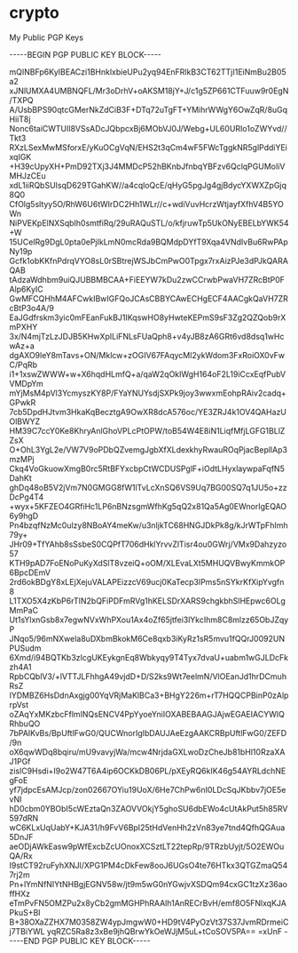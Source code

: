 # crypto
My Public PGP Keys

-----BEGIN PGP PUBLIC KEY BLOCK-----

mQINBFp6KyIBEACzi1BHnklxbieUPu2yq94EnFRlkB3CT62TTjI1EiNmBu2B05a2
xJNlUMXA4UMBNQFL/Mr3oDrhV+oAKSM18jY+J/c1g5ZP661CTFuuw9r0EgN/TXPQ
A/UsbBPS90qtcGMerNkZdCiB3F+DTq72uTgFT+YMihrWWgY6OwZqR/8uGqHiiT8j
Nonc6taiCWTUIl8VSsADcJQbpcxBj6MObVJ0J/Webg+UL60URIo1oZWYvd//Tkt3
RXzLSexMwMSforxE/yKuOCgVqN/EHS2t3qCm4wF5FWcTggkNR5glPddiYEixqIGK
+H39cUpyXH+PmD92TXj3J4MMDcP52hBKnbJfnbqYBFzv6QclqPGUMoIiVMHJzCEu
xdL1iiRQbSUIsqD629TGahKW//a4cqloQcE/qHyG5pgJg4gjBdycYXWXZpGjq8Q0
CfOlg5sltyy5O/RhW6U6tWIrDC2Hh1WLr//c+wdiVuvHcrzWtjayfXfhV4B5YOWn
NiPVEKpElNXSqbIh0smtfiRq/29uRAQuSTL/o/kfjruwTp5UkONyEBELbYWK54+W
15UCeIRg9DgL0pta0ePjIkLmN0mcRda9BQMdpDYfT9Xqa4VNdIvBu6RwPApNy19p
Gcfk1obKKfnPdrqVYO8sL0rSBtrejWSJbCmPwO0Tpgx7rxAizPJe3dPJkQARAQAB
tAdzaWdhbm9uiQJUBBMBCAA+FiEEYW7kDu2zwCCrwbPwaVH7ZRcBtP0FAlp6KyIC
GwMFCQHhM4AFCwkIBwIGFQoJCAsCBBYCAwECHgECF4AACgkQaVH7ZRcBtP3o4A/9
EaJGdfrskm3yic0mFEanFukBJ1IKqswHO8yHwteKEPmS9sF3Zg2QZQob9rXmPXHY
3x/N4mjTzLzJDJB5KHwXpILiFNLsFUaQph8+v4yJB8zA6GRt6vd8dsq1wHcwAz+a
dgAXO9leY8mTavs+ON/Mklcw+zOGIV67FAqycMl2ykWdom3FxRoiOX0vFwC/PqRb
i1+1xswZWWW+w+X6hqdHLmfQ+a/qaW2qOkIWgH164oF2L19iCcxEqfPubVVMDpYm
mYjMsM4pVl3YcmyszKY8P/FYaYNUYsdjSXPk9joy3wwxmEohpRAiv2cadq+GPwkR
7cb5DpdHJtvm3HkaKqBecztgA9OwXR8dcA576oc/YE3ZRJ4k1OV4QAHazUOlBWYZ
HM39C7ccY0Ke8KhryAnlGhoVPLcPtOPW/toB54W4E8iN1LiqfMfjLGFG1BLlZZsX
O+OhL3YgL2e/VW7V9oPDbQZvemgJgbXfXLdexkhyRwauROqPjacBepllAp3mzMPj
Ckq4VoGkuowXmgB0rc5RtBFYxcbpCtWCDUSPglF+iOdtLHyxlaywpaFqfN5DahKt
ghDq48oB5V2jVm7N0GMGG8fW1lTvLcXnSQ6VS9Uq7BG00SQ7q1JU5o+zzDcPg4T4
+wyx+5KFZEO4GRfiHc1LP6nBNzsgmWfhKg5qQ2x81Qa5Ag0EWnorIgEQAO6y9hgD
Pn4bzqfNzMc0ulzy8NBoAY4meKw/u3nljkTC68HNGJDkPk8g/kJrWTpFhImh79y+
JHr09+TfYAhb8sSsbeS0CQPfT706dHklYrvvZlTisr4ou0GWrj/VMx9Dahzyzo57
KTH9pAD7FoENoPuKyXdSlT8vzeiQ+oOM/XLEvaLXt5MHUQVBwyKmmkOP6BpcDEmV
2rd6okBDgY8xLEjXejuVALAPEizzcV69ucj0KaTecp3lPms5nSYkrKfXipYvgfn8
L1TXO5X4zKbP6rTIN2bQFiPDFmRVg1hKELSDrXARS9chgkbhSlHEpwc6OLgMmPaC
Ut1sYlxnGsb8x7egwNVxWhPXou1Ax4oZf65jtfei3lYkcIhm8C8mlzz65ObJZqyP
JNqo5/96mNXwela8uDXbmBkokM6Ce8qxb3iKyRz1sR5mvu1fQQrJ0092UNPUSudm
6Xmd/i94BQTKb3zIcgUKEykgnEq8Wbkyqy9T4Tyx7dvaU+uabm1wGJLDcFkzh4A1
RpbCQblV3/+lVTTJLFhhgA49vjdD+D/S2ks9Wt7eelmN/VlOEanJd1hrDCmuhRsZ
IYDMBZ6HsDdnAxgjg00YqVRjMaKlBCa3+BHgY226m+rT7HQQCPBinP0zAlprpVst
oZAqYxMKzbcFflmINQsENCV4PpYyoeYniIOXABEBAAGJAjwEGAEIACYWIQRhbuQO
7bPAIKvBs/BpUftlFwG0/QUCWnorIgIbDAUJAeEzgAAKCRBpUftlFwG0/ZEFD/9n
oX6qwWDq8bqiru/mU9vavyjWa/mcw4NrjdaGXLwoDzCheJb81bHl10RzaXAJ1PGf
zislC9Hsdi+I9o2W47T6A4ip6OCKkDB06PL/pXEyRQ6kIK46g54AYRLdchNEgFoE
yf7jdpcEsAMJcp/zon02667OYiu19UoX/6He7ChPw6nI0LDcSqJKbbv7jOE5evNI
hD0cbm0YBObI5cWEztaQn3ZAOVVOkjY5ghoSU6dbEWo4cUtAkPut5h85RV597dRN
wC6KLxUqUabY+KJA31/h9FvV6BpI25tHdVenHh2zVn83ye7tnd4QfhQGAua5DnJF
aeODjAWkEasw9pWfExcbZcUOnoxXCSztLT22tepRp/9TRzbUyjt/5O2EWOuQA/Rx
I9stCT92ruFyhXNJl/XPG1PM4cDkFew8ooJ6UGsO4te76HTkx3QTGZmaQ547rj2m
Pn+lYmNfNIYtNHBgjEGNV58w/jt9m5wG0nYGwjvXSDQm94cxGC1tzXz36aoffHXz
eTmPvFN5OMZPu2x8yCb2gmMGHPhRAAlh1AnRECrBvH/emf8O5FNlxqKJAPkuS+BI
B+38OXaZZHX7M0358ZW4ypJmgwW0+HD9tV4PyOzVt37S37JvmRDrmeiCj7TBiYWL
yqRZC5Ra8z3xBe9jhQBrwYkOeWJjM5uL+tCoSOV5PA==
=xUnF
-----END PGP PUBLIC KEY BLOCK-----

